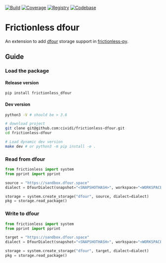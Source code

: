 [![Build](https://img.shields.io/github/workflow/status/cividi/frictionless-dfour/main/main)](https://github.com/cividi/frictionless-dfour/actions)
[![Coverage](https://img.shields.io/codecov/c/github/cividi/frictionless-dfour/main)](https://codecov.io/gh/cividi/frictionless-dfour)
[![Registry](https://img.shields.io/pypi/v/frictionless_dfour.svg)](https://pypi.python.org/pypi/frictionless_dfour)
[![Codebase](https://img.shields.io/badge/github-main-brightgreen)](https://github.com/cividi/frictionless-dfour)

# Frictionless dfour

An extension to add [dfour](https://github.com/cividi/spatial-data-package-platform) storage support in [frictionless-py](https://framework.frictionlessdata.io).

## Guide

### Load the package

#### Release version

```sh
pip install frictionless_dfour
```

#### Dev version

```sh
python3 -V # should be > 3.6

# download project
git clone git@github.com:cividi/frictionless-dfour.git
cd frictionless-dfour

# Load dynamic dev version
make dev # or python3 -m pip install -e .
```

### Read from dfour

```python
from frictionless import system
from pprint import pprint

source = "https://sandbox.dfour.space"
dialect = DfourDialect(snapshot="<SNAPSHOTHASH>", workspace="<WORKSPACEHASH>", credentials={"username":"<YOURUSER>","password":"<YOURPASSWORD>"})

storage = system.create_storage("dfour", source, dialect=dialect)
pkg = storage.read_package()
```

### Write to dfour

```python
from frictionless import system
from pprint import pprint

target = "https://sandbox.dfour.space"
dialect = DfourDialect(snapshot="<SNAPSHOTHASH>", workspace="<WORKSPACEHASH>", credentials={"username":"<YOURUSER>","password":"<YOURPASSWORD>"})

storage = system.create_storage("dfour", target, dialect=dialect)
pkg = storage.read_package()
```
